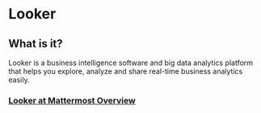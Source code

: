 # Looker

## What is it?

Looker is a business intelligence software and big data analytics platform that helps you explore, analyze and share real-time business analytics easily.

### [Looker at Mattermost Overview](https://docs.google.com/document/d/1vp3Ce76kOVROy1nj-Us_ZpOAaW0OY-xYbQkoqPqOxi0/edit?usp=sharing)

